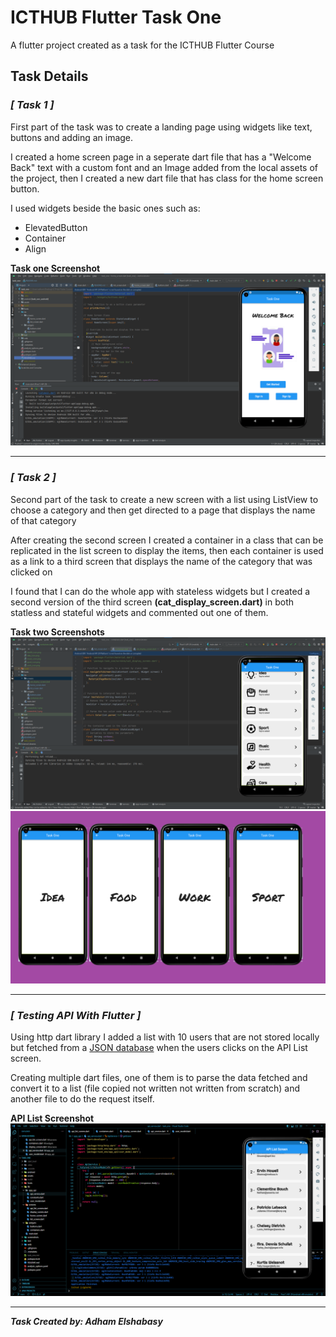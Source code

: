 # ICTHUB Flutter Task One

A flutter project created as a task for the ICTHUB Flutter Course

## Task Details

### *[ Task 1 ]*

First part of the task was to create a landing page using widgets like text, buttons and adding an image. 

I created a home screen page in a seperate dart file that has a "Welcome Back" text with a custom font and an Image added from the local assets of the project, then I created a new dart file that has class for the home screen button.

I used widgets beside the basic ones such as:
- ElevatedButton
- Container
- Align

**Task one Screenshot**
![First Screenshot](./screenshots/screenshot_1.png)

---

### *[ Task 2 ]*

Second part of the task to create a new screen with a list using ListView to choose a category and then get directed to a page that displays the name of that category

After creating the second screen I created a container in a class that can be replicated in the list screen to display the items, then each container is used as a link to a third screen that displays the name of the category that was clicked on

I found that I can do the whole app with stateless widgets but I created a second version of the third screen **(cat_display_screen.dart)** in both statless and stateful widgets and commented out one of them.

**Task two Screenshots**
![Second Screenshot](./screenshots/screenshot_2.png)
![Third Screenshot](./screenshots/screenshot_3.png)

---

### *[ Testing API With Flutter ]*

Using http dart library I added a list with 10 users that are not stored locally but fetched from a [JSON database](https://jsonplaceholder.typicode.com/users) when the users clicks on the API List screen.

Creating multiple dart files, one of them is to parse the data fetched and convert it to a list (file copied not written not written from scratch) and another file to do the request itself.

**API List Screenshot**
![Fourth Screenshot](./screenshots/screenshot_4.png)

---

***Task Created by: Adham Elshabasy***
